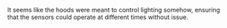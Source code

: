 It seems like the hoods were meant to control lighting somehow, ensuring that the sensors could operate at different times without issue.
